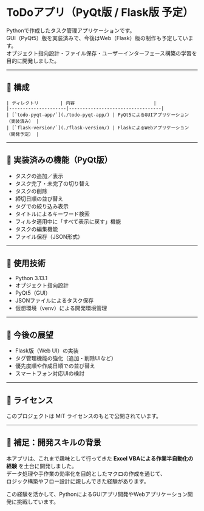 # ToDoアプリ（PyQt版 / Flask版 予定）

Pythonで作成したタスク管理アプリケーションです。  
GUI（PyQt5）版を実装済みで、今後はWeb（Flask）版の制作も予定しています。  
オブジェクト指向設計・ファイル保存・ユーザーインターフェース構築の学習を目的に開発しました。

---

## 🔧 構成
```
| ディレクトリ        | 内容                             |
|---------------------|----------------------------------|
| [`todo-pyqt-app/`](./todo-pyqt-app/) | PyQt5によるGUIアプリケーション（実装済み） |
| [`flask-version/`](./flask-version/) | FlaskによるWebアプリケーション（開発予定） |
```

---

## 📌 実装済みの機能（PyQt版）

- タスクの追加／表示
- タスク完了・未完了の切り替え
- タスクの削除
- 締切日順の並び替え
- タグでの絞り込み表示
- タイトルによるキーワード検索
- フィルタ適用中に「すべて表示に戻す」機能
- タスクの編集機能
- ファイル保存（JSON形式）

---

## 🧪 使用技術
- Python 3.13.1
- オブジェクト指向設計
- PyQt5（GUI）
- JSONファイルによるタスク保存
- 仮想環境（venv）による開発環境管理

---

## 🎯 今後の展望
- Flask版（Web UI）の実装
- タグ管理機能の強化（追加・削除UIなど）
- 優先度順や作成日順での並び替え
- スマートフォン対応UIの検討

---

## 📝 ライセンス
このプロジェクトは MIT ライセンスのもとで公開されています。

---

## 🧰 補足：開発スキルの背景

本アプリは、これまで趣味として行ってきた **Excel VBAによる作業半自動化の経験** を土台に開発しました。  
データ処理や手作業の効率化を目的としたマクロの作成を通じて、  
ロジック構築やフロー設計に親しんできた経験があります。

この経験を活かして、PythonによるGUIアプリ開発やWebアプリケーション開発に挑戦しています。

